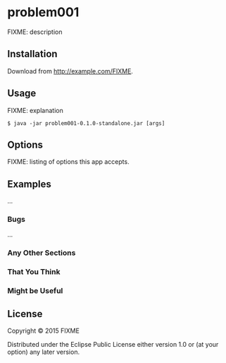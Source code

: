 # problem001

FIXME: description

## Installation

Download from http://example.com/FIXME.

## Usage

FIXME: explanation

    $ java -jar problem001-0.1.0-standalone.jar [args]

## Options

FIXME: listing of options this app accepts.

## Examples

...

### Bugs

...

### Any Other Sections
### That You Think
### Might be Useful

## License

Copyright © 2015 FIXME

Distributed under the Eclipse Public License either version 1.0 or (at
your option) any later version.
